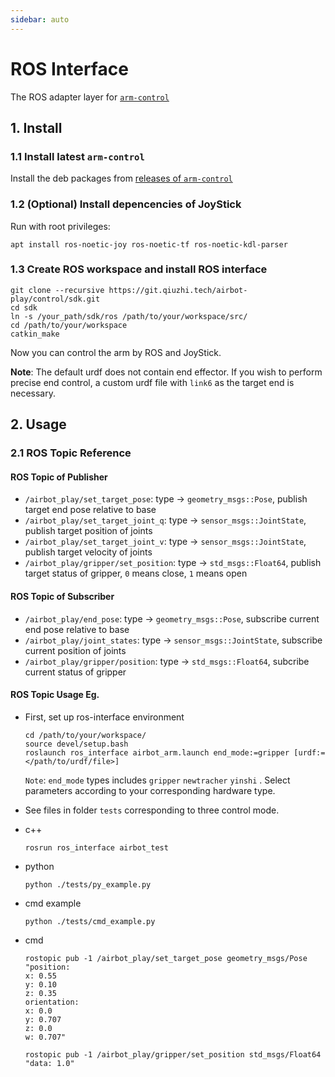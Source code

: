 ```yaml
---
sidebar: auto
---
```


# ROS Interface

The ROS adapter layer for [`arm-control`](https://git.qiuzhi.tech/airbot-play/control/arm-control)

## 1. Install

### 1.1 Install latest `arm-control`

Install the deb packages from [releases of `arm-control`](https://git.qiuzhi.tech/airbot-play/control/arm-control/-/releases)

### 1.2 (Optional) Install depencencies of JoyStick

Run with root privileges:

```shell
apt install ros-noetic-joy ros-noetic-tf ros-noetic-kdl-parser
```

### 1.3 Create ROS workspace and install ROS interface

```shell
git clone --recursive https://git.qiuzhi.tech/airbot-play/control/sdk.git
cd sdk
ln -s /your_path/sdk/ros /path/to/your/workspace/src/
cd /path/to/your/workspace
catkin_make
```

Now you can control the arm by ROS and JoyStick.

**Note**: The default urdf does not contain end effector. If you wish to perform precise end control, a custom urdf file with `link6` as the target end is necessary.

## 2. Usage

### 2.1 ROS Topic Reference

#### ROS Topic of Publisher
- `/airbot_play/set_target_pose`: type ->  `geometry_msgs::Pose`, publish target end pose relative to base
- `/airbot_play/set_target_joint_q`: type ->  `sensor_msgs::JointState`, publish target position of joints
- `/airbot_play/set_target_joint_v`: type ->  `sensor_msgs::JointState`, publish target velocity of joints
- `/airbot_play/gripper/set_position`: type ->  `std_msgs::Float64`, publish target status of gripper, `0` means close, `1` means open

#### ROS Topic of Subscriber
- `/airbot_play/end_pose`: type ->  `geometry_msgs::Pose`, subscribe current end pose relative to base
- `/airbot_play/joint_states`: type ->  `sensor_msgs::JointState`, subscribe current position of joints
- `/airbot_play/gripper/position`: type ->  `std_msgs::Float64`, subcribe current status of gripper

#### ROS Topic Usage Eg.
- First, set up ros-interface environment
  ```shell
  cd /path/to/your/workspace/
  source devel/setup.bash
  roslaunch ros_interface airbot_arm.launch end_mode:=gripper [urdf:=</path/to/urdf/file>]
  ```
  ```Note```: ```end_mode``` types includes  ```gripper```  ```newtracher```  ```yinshi``` . Select parameters according to your corresponding hardware type.

- See files in folder `tests` corresponding to three control mode.
- c++
  ```shell
  rosrun ros_interface airbot_test
  ```
- python
  ```shell
  python ./tests/py_example.py
  ```
- cmd example
  ```shell
  python ./tests/cmd_example.py
  ```
- cmd 
  ```shell
  rostopic pub -1 /airbot_play/set_target_pose geometry_msgs/Pose "position:
  x: 0.55
  y: 0.10
  z: 0.35
  orientation:
  x: 0.0
  y: 0.707
  z: 0.0
  w: 0.707" 
  ```
  
  ```shell
  rostopic pub -1 /airbot_play/gripper/set_position std_msgs/Float64 "data: 1.0" 
  ```